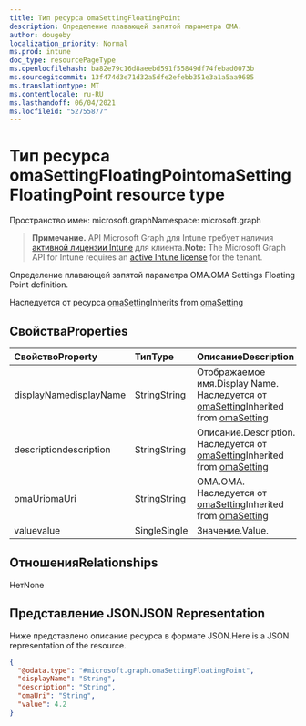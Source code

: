 ```yaml
---
title: Тип ресурса omaSettingFloatingPoint
description: Определение плавающей запятой параметра OMA.
author: dougeby
localization_priority: Normal
ms.prod: intune
doc_type: resourcePageType
ms.openlocfilehash: ba82e79c16d8aeebd591f55849df74febad0073b
ms.sourcegitcommit: 13f474d3e71d32a5dfe2efebb351e3a1a5aa9685
ms.translationtype: MT
ms.contentlocale: ru-RU
ms.lasthandoff: 06/04/2021
ms.locfileid: "52755877"
---
```

# <a name="omasettingfloatingpoint-resource-type"></a><span data-ttu-id="d2176-103">Тип ресурса omaSettingFloatingPoint</span><span class="sxs-lookup"><span data-stu-id="d2176-103">omaSettingFloatingPoint resource type</span></span>

<span data-ttu-id="d2176-104">Пространство имен: microsoft.graph</span><span class="sxs-lookup"><span data-stu-id="d2176-104">Namespace: microsoft.graph</span></span>

> <span data-ttu-id="d2176-105">**Примечание.** API Microsoft Graph для Intune требует наличия [активной лицензии Intune](https://go.microsoft.com/fwlink/?linkid=839381) для клиента.</span><span class="sxs-lookup"><span data-stu-id="d2176-105">**Note:** The Microsoft Graph API for Intune requires an [active Intune license](https://go.microsoft.com/fwlink/?linkid=839381) for the tenant.</span></span>

<span data-ttu-id="d2176-106">Определение плавающей запятой параметра OMA.</span><span class="sxs-lookup"><span data-stu-id="d2176-106">OMA Settings Floating Point definition.</span></span>


<span data-ttu-id="d2176-107">Наследуется от ресурса [omaSetting](../resources/intune-deviceconfig-omasetting.md)</span><span class="sxs-lookup"><span data-stu-id="d2176-107">Inherits from [omaSetting](../resources/intune-deviceconfig-omasetting.md)</span></span>

## <a name="properties"></a><span data-ttu-id="d2176-108">Свойства</span><span class="sxs-lookup"><span data-stu-id="d2176-108">Properties</span></span>
|<span data-ttu-id="d2176-109">Свойство</span><span class="sxs-lookup"><span data-stu-id="d2176-109">Property</span></span>|<span data-ttu-id="d2176-110">Тип</span><span class="sxs-lookup"><span data-stu-id="d2176-110">Type</span></span>|<span data-ttu-id="d2176-111">Описание</span><span class="sxs-lookup"><span data-stu-id="d2176-111">Description</span></span>|
|:---|:---|:---|
|<span data-ttu-id="d2176-112">displayName</span><span class="sxs-lookup"><span data-stu-id="d2176-112">displayName</span></span>|<span data-ttu-id="d2176-113">String</span><span class="sxs-lookup"><span data-stu-id="d2176-113">String</span></span>|<span data-ttu-id="d2176-114">Отображаемое имя.</span><span class="sxs-lookup"><span data-stu-id="d2176-114">Display Name.</span></span> <span data-ttu-id="d2176-115">Наследуется от [omaSetting](../resources/intune-deviceconfig-omasetting.md)</span><span class="sxs-lookup"><span data-stu-id="d2176-115">Inherited from [omaSetting](../resources/intune-deviceconfig-omasetting.md)</span></span>|
|<span data-ttu-id="d2176-116">description</span><span class="sxs-lookup"><span data-stu-id="d2176-116">description</span></span>|<span data-ttu-id="d2176-117">String</span><span class="sxs-lookup"><span data-stu-id="d2176-117">String</span></span>|<span data-ttu-id="d2176-118">Описание.</span><span class="sxs-lookup"><span data-stu-id="d2176-118">Description.</span></span> <span data-ttu-id="d2176-119">Наследуется от [omaSetting](../resources/intune-deviceconfig-omasetting.md)</span><span class="sxs-lookup"><span data-stu-id="d2176-119">Inherited from [omaSetting](../resources/intune-deviceconfig-omasetting.md)</span></span>|
|<span data-ttu-id="d2176-120">omaUri</span><span class="sxs-lookup"><span data-stu-id="d2176-120">omaUri</span></span>|<span data-ttu-id="d2176-121">String</span><span class="sxs-lookup"><span data-stu-id="d2176-121">String</span></span>|<span data-ttu-id="d2176-122">OMA.</span><span class="sxs-lookup"><span data-stu-id="d2176-122">OMA.</span></span> <span data-ttu-id="d2176-123">Наследуется от [omaSetting](../resources/intune-deviceconfig-omasetting.md)</span><span class="sxs-lookup"><span data-stu-id="d2176-123">Inherited from [omaSetting](../resources/intune-deviceconfig-omasetting.md)</span></span>|
|<span data-ttu-id="d2176-124">value</span><span class="sxs-lookup"><span data-stu-id="d2176-124">value</span></span>|<span data-ttu-id="d2176-125">Single</span><span class="sxs-lookup"><span data-stu-id="d2176-125">Single</span></span>|<span data-ttu-id="d2176-126">Значение.</span><span class="sxs-lookup"><span data-stu-id="d2176-126">Value.</span></span>|

## <a name="relationships"></a><span data-ttu-id="d2176-127">Отношения</span><span class="sxs-lookup"><span data-stu-id="d2176-127">Relationships</span></span>
<span data-ttu-id="d2176-128">Нет</span><span class="sxs-lookup"><span data-stu-id="d2176-128">None</span></span>

## <a name="json-representation"></a><span data-ttu-id="d2176-129">Представление JSON</span><span class="sxs-lookup"><span data-stu-id="d2176-129">JSON Representation</span></span>
<span data-ttu-id="d2176-130">Ниже представлено описание ресурса в формате JSON.</span><span class="sxs-lookup"><span data-stu-id="d2176-130">Here is a JSON representation of the resource.</span></span>
<!-- {
  "blockType": "resource",
  "@odata.type": "microsoft.graph.omaSettingFloatingPoint"
}
-->
``` json
{
  "@odata.type": "#microsoft.graph.omaSettingFloatingPoint",
  "displayName": "String",
  "description": "String",
  "omaUri": "String",
  "value": 4.2
}
```




